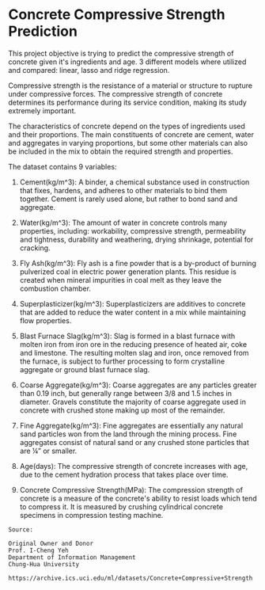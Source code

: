 # Concrete Compressive Strength Prediction

This project objective is trying to predict the compressive strength of concrete given it's ingredients and age. 3 different models where utilized and compared: linear, lasso and ridge regression.

Compressive strength is the resistance of a material or structure to rupture under compressive forces. The compressive strength of concrete determines its performance during its service condition, making its study extremely important.

The characteristics of concrete depend on the types of ingredients used and their proportions. The main constituents of concrete are cement, water and aggregates in varying proportions, but some other materials can also be included in the mix to obtain the required strength and properties.

The dataset contains 9 variables:

1. Cement(kg/m^3): A binder, a chemical substance used in construction that fixes, hardens, and adheres to other materials to bind them together. Cement is rarely used alone, but rather to bond sand and aggregate.

2. Water(kg/m^3): The amount of water in concrete controls many properties, including: workability, compressive strength, permeability and tightness, durability and weathering, drying shrinkage, potential for cracking.

3. Fly Ash(kg/m^3): Fly ash is a fine powder that is a by-product of burning pulverized coal in electric power generation plants. This residue is created when mineral impurities in coal melt as they leave the combustion chamber.

4. Superplasticizer(kg/m^3): Superplasticizers are additives to concrete that are added to reduce the water content in a mix while maintaining flow properties.

5. Blast Furnace Slag(kg/m^3): Slag is formed in a blast furnace with molten iron from iron ore in the reducing presence of heated air, coke and limestone. The resulting molten slag and iron, once removed from the furnace, is subject to further processing to form crystalline aggregate or ground blast furnace slag.

6. Coarse Aggregate(kg/m^3): Coarse aggregates are any particles greater than 0.19 inch, but generally range between 3/8 and 1.5 inches in diameter. Gravels constitute the majority of coarse aggregate used in concrete with crushed stone making up most of the remainder.

7. Fine Aggregate(kg/m^3): Fine aggregates are essentially any natural sand particles won from the land through the mining process. Fine aggregates consist of natural sand or any crushed stone particles that are ¼” or smaller.

8. Age(days): The compressive strength of concrete increases with age, due to the cement hydration process that takes place over time.

9. Concrete Compressive Strength(MPa): The compression strength of concrete is a measure of the concrete's ability to resist loads which tend to compress it. It is measured by crushing cylindrical concrete specimens in compression testing machine.


```
Source:

Original Owner and Donor
Prof. I-Cheng Yeh
Department of Information Management
Chung-Hua University

https://archive.ics.uci.edu/ml/datasets/Concrete+Compressive+Strength
